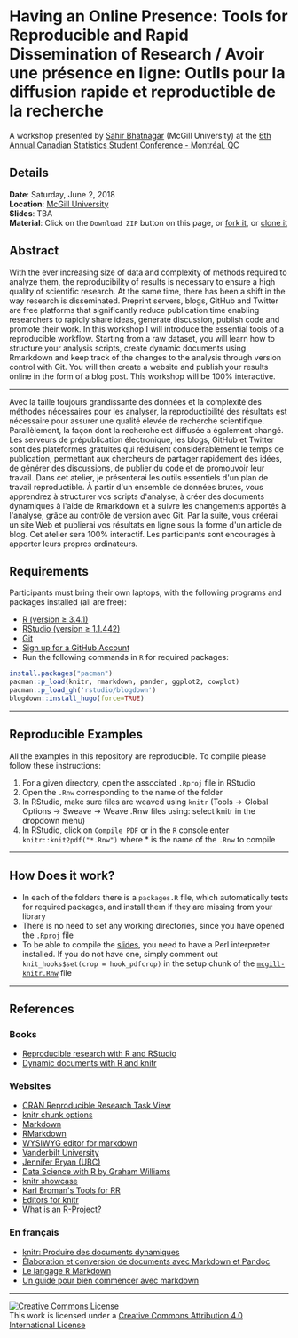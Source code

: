 # Having an Online Presence: Tools for Reproducible and Rapid Dissemination of Research / Avoir une présence en ligne: Outils pour la diffusion rapide et reproductible de la recherche

A workshop presented by [Sahir Bhatnagar](http://sahirbhatnagar.com/) (McGill University) at the [6th Annual Canadian Statistics Student Conference - Montr&eacute;al, QC](https://ssc.ca/en/meeting/sixth-annual-canadian-statistics-student-conference)


## Details

**Date**: Saturday, June 2, 2018  
**Location**: [McGill University](http://www.mcgill.ca/)  
**Slides**: TBA  
**Material**: Click on the `Download ZIP` button on this page, or [fork it](https://help.github.com/articles/fork-a-repo/), or [clone it](http://stackoverflow.com/questions/651038/how-do-you-clone-a-git-repository-into-a-specific-folder)  


## Abstract

With the ever increasing size of data and complexity of methods required to analyze them, the reproducibility of results is necessary to ensure a high quality of scientific research. At the same time, there has been a shift in the way research is disseminated. Preprint servers, blogs, GitHub and Twitter are free platforms that significantly reduce publication time enabling researchers to rapidly share ideas, generate discussion, publish code and promote their work. In this workshop I will introduce the essential tools of a reproducible workflow. Starting from a raw dataset, you will learn how to structure your analysis scripts, create dynamic documents using Rmarkdown and keep track of the changes to the analysis through version control with Git. You will then create a website and publish your results online in the form of a blog post. This workshop will be 100% interactive.

-----


Avec la taille toujours grandissante des données et la complexité des méthodes nécessaires pour les analyser, la reproductibilité des résultats est nécessaire pour assurer une qualité élevée de recherche scientifique. Parallèlement, la façon dont la recherche est diffusée a également changé. Les serveurs de prépublication électronique, les blogs, GitHub et Twitter sont des plateformes gratuites qui réduisent considérablement le temps de publication, permettant aux chercheurs de partager rapidement des idées, de générer des discussions, de publier du code et de promouvoir leur travail. Dans cet atelier, je présenterai les outils essentiels d'un plan de travail reproductible. À partir d'un ensemble de données brutes, vous apprendrez à structurer vos scripts d'analyse, à créer des documents dynamiques à l'aide de Rmarkdown et à suivre les changements apportés à l'analyse, grâce au contrôle de version avec Git. Par la suite, vous créerai un site Web et publierai vos résultats en ligne sous la forme d'un article de blog. Cet atelier sera 100% interactif. Les participants sont encouragés à apporter leurs propres ordinateurs.

## Requirements

Participants must bring their own laptops, with the following programs and packages installed (all are free):

* [R (version ≥ 3.4.1)](http://cran.r-project.org/)
* [RStudio (version ≥ 1.1.442)](http://www.rstudio.com/products/rstudio/download/preview/)  
* [Git](https://git-scm.com/downloads)
* [Sign up for a GitHub Account](https://github.com/)
* Run the following commands in `R` for required packages:

```R
install.packages("pacman")
pacman::p_load(knitr, rmarkdown, pander, ggplot2, cowplot)
pacman::p_load_gh('rstudio/blogdown')
blogdown::install_hugo(force=TRUE)
```


----

## Reproducible Examples

All the examples in this repository are reproducible. To compile please follow these instructions:

1. For a given directory, open the associated `.Rproj` file in RStudio
2. Open the `.Rnw` corresponding to the name of the folder
3. In RStudio, make sure files are weaved using `knitr` (Tools -> Global Options -> Sweave -> Weave .Rnw files using: select knitr in the dropdown menu)
4. In RStudio, click on `Compile PDF` or in the `R` console enter `knitr::knit2pdf("*.Rnw")` where * is the name of the `.Rnw` to compile

----

## How Does it work?

* In each of the folders there is a `packages.R` file, which automatically tests for required packages, and install them if they are missing from your library
* There is no need to set any working directories, since you have opened the `.Rproj` file
* To be able to compile the [slides](https://github.com/sahirbhatnagar/knitr-tutorial/tree/master/slides), you need to have a Perl interpreter installed. If you do not have one, simply comment out `knit_hooks$set(crop = hook_pdfcrop)` in the setup chunk of the [`mcgill-knitr.Rnw`](https://github.com/sahirbhatnagar/knitr-tutorial/blob/master/slides/mcgill-knitr.Rnw) file




----

## References

### Books

* [Reproducible research with R and RStudio](http://www.amazon.com/exec/obidos/ASIN/1466572841/7210-20)
* [Dynamic documents with R and knitr](http://www.amazon.com/exec/obidos/ASIN/1482203537/7210-20)


### Websites

* [CRAN Reproducible Research Task View](http://cran.r-project.org/web/views/ReproducibleResearch.html)
* [knitr chunk options](http://yihui.name/knitr/options/)
* [Markdown](http://daringfireball.net/projects/markdown/syntax)
* [RMarkdown](http://rmarkdown.rstudio.com/)
* [WYSIWYG editor for markdown](http://socrates.io/)
* [Vanderbilt University](http://biostat.mc.vanderbilt.edu/wiki/Main/KnitrHowto)
* [Jennifer Bryan (UBC)](https://github.com/jennybc/2015-02-23_bryan-fields-talk)
* [Data Science with R by Graham Williams](http://handsondatascience.com/KnitRO.pdf)
* [knitr showcase](http://yihui.name/knitr/demo/showcase/)
* [Karl Broman's Tools for RR](http://kbroman.org/Tools4RR/)
* [Editors for knitr](http://yihui.name/knitr/demo/editors/)
* [What is an R-Project?](https://support.rstudio.com/hc/en-us/articles/200526207-Using-Projects)

### En fran&ccedil;ais
* [knitr: Produire des documents dynamiques](http://rug.mnhn.fr/semin-r/PDF/semin-R_knitr_PBessonneau_240513.pdf)
* [&Eacute;laboration et conversion de documents avec Markdown et Pandoc](http://enacit1.epfl.ch/markdown-pandoc/)
* [Le langage R Markdown](https://www.france-universite-numerique-mooc.fr/c4x/UPSUD/42001S02/asset/RMarkdown.pdf)
* [Un guide pour bien commencer avec markdown](http://blog.wax-o.com/2014/04/tutoriel-un-guide-pour-bien-commencer-avec-markdown/)


----

<a rel="license" href="http://creativecommons.org/licenses/by/4.0/"><img alt="Creative Commons License" style="border-width:0" src="https://i.creativecommons.org/l/by/4.0/88x31.png" /></a><br />This work is licensed under a <a rel="license" href="http://creativecommons.org/licenses/by/4.0/">Creative Commons Attribution 4.0 International License</a>
